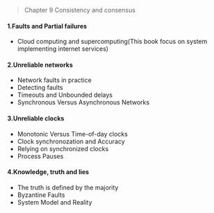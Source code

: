 > Chapter 9 Consistency and consensus

#### 1.Faults and Partial failures
* Cloud computing and supercomputing(This book focus on system implementing internet services)

#### 2.Unreliable networks
* Network faults in practice
* Detecting faults
* Timeouts and Unbounded delays
* Synchronous Versus Asynchronous Networks

#### 3.Unreliable clocks
* Monotonic Versus Time-of-day clocks
* Clock synchronozation and Accuracy
* Relying on synchronized clocks
* Process Pauses

#### 4.Knowledge, truth and lies
* The truth is defined by the majority
* Byzantine Faults
* System Model and Reality

